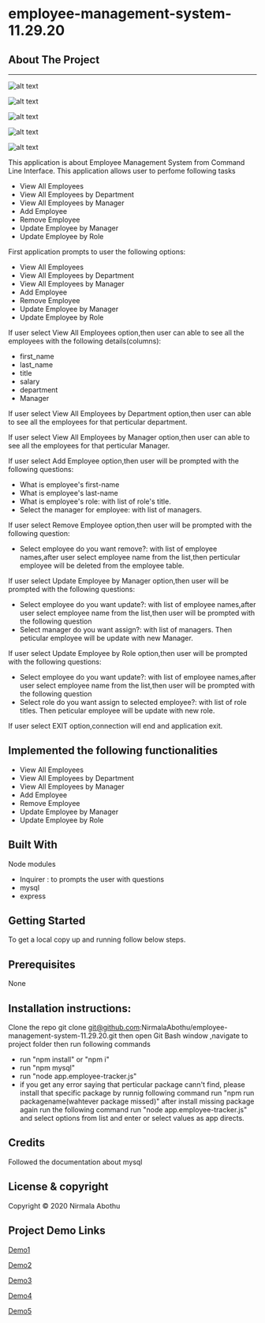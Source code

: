 # employee-management-system-11.29.20

## About The Project

---

![alt text](Images/image1.PNG)

![alt text](Images/image2.PNG)

![alt text](Images/image3.PNG)

![alt text](Images/image4.PNG)

![alt text](Images/image5.PNG)

This application is about Employee Management System from Command Line Interface.
This application allows user to perfome following tasks

-    View All Employees
-    View All Employees by Department
-    View All Employees by Manager
-    Add Employee
-    Remove Employee
-    Update Employee by Manager
-    Update Employee by Role

First application prompts to user the following options:

-    View All Employees
-    View All Employees by Department
-    View All Employees by Manager
-    Add Employee
-    Remove Employee
-    Update Employee by Manager
-    Update Employee by Role

If user select View All Employees option,then user can able to see
all the employees with the following details(columns):

-    first_name
-    last_name
-    title
-    salary
-    department
-    Manager

If user select View All Employees by Department option,then user can able to see
all the employees for that perticular department.

If user select View All Employees by Manager option,then user can able to see
all the employees for that perticular Manager.

If user select Add Employee option,then user will be prompted with the
following questions:

-    What is employee's first-name
-    What is employee's last-name
-    What is employee's role:
     with list of role's title.
-    Select the manager for employee:
     with list of managers.

If user select Remove Employee option,then user will be prompted with the
following question:

-    Select employee do you want remove?:
     with list of employee names,after user select employee name
     from the list,then perticular employee will be deleted from
     the employee table.

If user select Update Employee by Manager option,then user will be prompted with the
following questions:

-    Select employee do you want update?:
     with list of employee names,after user select employee name
     from the list,then user will be prompted with the following
     question
-    Select manager do you want assign?:
     with list of managers.
     Then peticular employee will be update with new Manager.

If user select Update Employee by Role option,then user will be prompted with the
following questions:

-    Select employee do you want update?:
     with list of employee names,after user select employee name
     from the list,then user will be prompted with the following
     question
-    Select role do you want assign to selected employee?:
     with list of role titles.
     Then peticular employee will be update with new role.

If user select EXIT option,connection will end and
application exit.

## Implemented the following functionalities

-    View All Employees
-    View All Employees by Department
-    View All Employees by Manager
-    Add Employee
-    Remove Employee
-    Update Employee by Manager
-    Update Employee by Role

## Built With

Node modules

-    Inquirer : to prompts the user with questions
-    mysql
-    express

## Getting Started

To get a local copy up and running follow below steps.

## Prerequisites

None

## Installation instructions:

Clone the repo git clone git@github.com:NirmalaAbothu/employee-management-system-11.29.20.git then open Git Bash window ,navigate to project folder then run
following commands

-    run "npm install" or "npm i"
-    run "npm mysql"
-    run "node app.employee-tracker.js"
-    if you get any error saying that perticular package cann't find, please install that specific package by runnig following command
     run "npm run packagename(wahtever package missed)"
     after install missing package again run the following command
     run "node app.employee-tracker.js" and
     select options from list and enter or select values as app directs.

## Credits

Followed the documentation about mysql

## License & copyright

Copyright © 2020 Nirmala Abothu

## Project Demo Links

[Demo1](https://drive.google.com/file/d/1kOvEiWOwXcq3T1eeUioXk0-Tf8reyfn1/view?usp=sharing)

[Demo2](https://drive.google.com/file/d/1PBIj_hWJ37QnRR9gg9fyATfqvO65fFNI/view?usp=sharing)

[Demo3](https://drive.google.com/file/d/1FB0Sq_cWNIahoTXclq5DJC5Rn0wLaix_/view?usp=sharing)

[Demo4](https://drive.google.com/file/d/150HB-ot-190QN3l8EWKkA4lgeWjbMjrM/view?usp=sharing)

[Demo5](https://drive.google.com/file/d/13KWKwL2kNx8wBm31-Piy3P-lOJL9uMex/view?usp=sharing)
